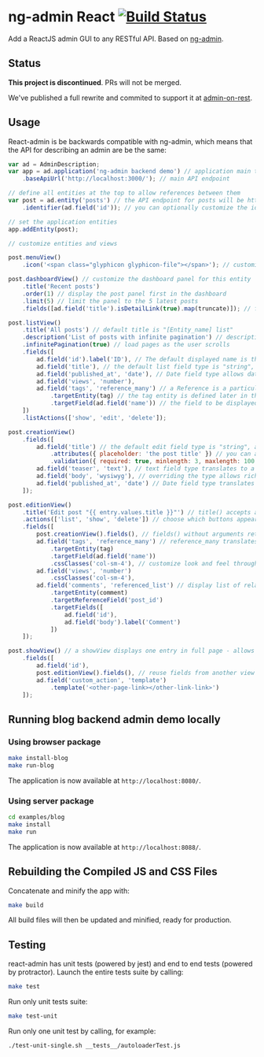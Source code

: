 # ng-admin React [![Build Status](https://travis-ci.org/marmelab/react-admin.svg?branch=master)](https://travis-ci.org/marmelab/react-admin)

Add a ReactJS admin GUI to any RESTful API. Based on [ng-admin](https://github.com/marmelab/ng-admin).

## Status

**This project is discontinued**. PRs will not be merged.

We've published a full rewrite and commited to support it at [admin-on-rest](https://github.com/marmelab/admin-on-rest).

## Usage

React-admin is be backwards compatible with ng-admin, which means that the API for describing an admin are be the same:

```js
var ad = AdminDescription;
var app = ad.application('ng-admin backend demo') // application main title
    .baseApiUrl('http://localhost:3000/'); // main API endpoint

// define all entities at the top to allow references between them
var post = ad.entity('posts') // the API endpoint for posts will be http://localhost:3000/posts/:id
    .identifier(ad.field('id')); // you can optionally customize the identifier used in the api ('id' by default)

// set the application entities
app.addEntity(post);

// customize entities and views

post.menuView()
    .icon('<span class="glyphicon glyphicon-file"></span>'); // customize the entity menu icon

post.dashboardView() // customize the dashboard panel for this entity
    .title('Recent posts')
    .order(1) // display the post panel first in the dashboard
    .limit(5) // limit the panel to the 5 latest posts
    .fields([ad.field('title').isDetailLink(true).map(truncate)]); // fields() called with arguments add fields to the view

post.listView()
    .title('All posts') // default title is "[Entity_name] list"
    .description('List of posts with infinite pagination') // description appears under the title
    .infinitePagination(true) // load pages as the user scrolls
    .fields([
        ad.field('id').label('ID'), // The default displayed name is the camelCase field name. label() overrides id
        ad.field('title'), // the default list field type is "string", and displays as a string
        ad.field('published_at', 'date'), // Date field type allows date formatting
        ad.field('views', 'number'),
        ad.field('tags', 'reference_many') // a Reference is a particular type of field that references another entity
            .targetEntity(tag) // the tag entity is defined later in this file
            .targetField(ad.field('name')) // the field to be displayed in this list
    ])
    .listActions(['show', 'edit', 'delete']);

post.creationView()
    .fields([
        ad.field('title') // the default edit field type is "string", and displays as a text input
            .attributes({ placeholder: 'the post title' }) // you can add custom attributes, too
            .validation({ required: true, minlength: 3, maxlength: 100 }), // add validation rules for fields
        ad.field('teaser', 'text'), // text field type translates to a textarea
        ad.field('body', 'wysiwyg'), // overriding the type allows rich text editing for the body
        ad.field('published_at', 'date') // Date field type translates to a datepicker
    ]);

post.editionView()
    .title('Edit post "{{ entry.values.title }}"') // title() accepts a template string, which has access to the entry
    .actions(['list', 'show', 'delete']) // choose which buttons appear in the top action bar. Show is disabled by default
    .fields([
        post.creationView().fields(), // fields() without arguments returns the list of fields. That way you can reuse fields from another view to avoid repetition
        ad.field('tags', 'reference_many') // reference_many translates to a select multiple
            .targetEntity(tag)
            .targetField(ad.field('name'))
            .cssClasses('col-sm-4'), // customize look and feel through CSS classes
        ad.field('views', 'number')
            .cssClasses('col-sm-4'),
        ad.field('comments', 'referenced_list') // display list of related comments
            .targetEntity(comment)
            .targetReferenceField('post_id')
            .targetFields([
                ad.field('id'),
                ad.field('body').label('Comment')
            ])
    ]);

post.showView() // a showView displays one entry in full page - allows to display more data than in a a list
    .fields([
        ad.field('id'),
        post.editionView().fields(), // reuse fields from another view in another order
        ad.field('custom_action', 'template')
            .template('<other-page-link></other-link-link>')
    ]);
```

## Running blog backend admin demo locally

### Using browser package

``` sh
make install-blog
make run-blog
```

The application is now available at `http://localhost:8080/`.

### Using server package

``` sh
cd examples/blog
make install
make run
```

The application is now available at `http://localhost:8088/`.

## Rebuilding the Compiled JS and CSS Files

Concatenate and minify the app with:

```sh
make build
```

All build files will then be updated and minified, ready for production.

## Testing

react-admin has unit tests (powered by jest) and end to end tests (powered by protractor).
Launch the entire tests suite by calling:

```sh
make test
```

Run only unit tests suite:

```sh
make test-unit
```

Run only one unit test by calling, for example:

```
./test-unit-single.sh __tests__/autoloaderTest.js
```
